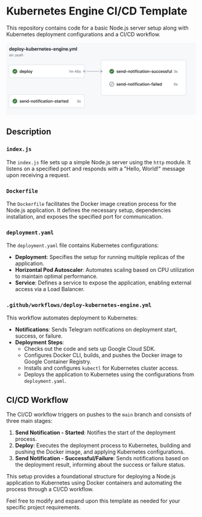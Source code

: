 # Kubernetes Engine CI/CD Template

This repository contains code for a basic Node.js server setup along with Kubernetes deployment configurations and a CI/CD workflow.

![](github-action.jpg)

## Description

### `index.js`

The `index.js` file sets up a simple Node.js server using the `http` module. It listens on a specified port and responds with a "Hello, World!" message upon receiving a request.

### `Dockerfile`

The `Dockerfile` facilitates the Docker image creation process for the Node.js application. It defines the necessary setup, dependencies installation, and exposes the specified port for communication.

### `deployment.yaml`

The `deployment.yaml` file contains Kubernetes configurations:

- **Deployment**: Specifies the setup for running multiple replicas of the application.
- **Horizontal Pod Autoscaler**: Automates scaling based on CPU utilization to maintain optimal performance.
- **Service**: Defines a service to expose the application, enabling external access via a Load Balancer.

### `.github/workflows/deploy-kubernetes-engine.yml`

This workflow automates deployment to Kubernetes:

- **Notifications**: Sends Telegram notifications on deployment start, success, or failure.
- **Deployment Steps**:
  - Checks out the code and sets up Google Cloud SDK.
  - Configures Docker CLI, builds, and pushes the Docker image to Google Container Registry.
  - Installs and configures `kubectl` for Kubernetes cluster access.
  - Deploys the application to Kubernetes using the configurations from `deployment.yaml`.

## CI/CD Workflow

The CI/CD workflow triggers on pushes to the `main` branch and consists of three main stages:

1. **Send Notification - Started**: Notifies the start of the deployment process.
2. **Deploy**: Executes the deployment process to Kubernetes, building and pushing the Docker image, and applying Kubernetes configurations.
3. **Send Notification - Successful/Failure**: Sends notifications based on the deployment result, informing about the success or failure status.

This setup provides a foundational structure for deploying a Node.js application to Kubernetes using Docker containers and automating the process through a CI/CD workflow.

Feel free to modify and expand upon this template as needed for your specific project requirements.
